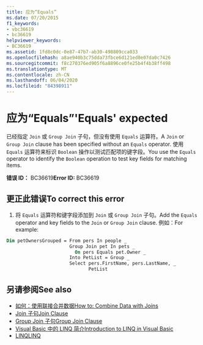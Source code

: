 ```yaml
---
title: 应为“Equals”
ms.date: 07/20/2015
f1_keywords:
- vbc36619
- bc36619
helpviewer_keywords:
- BC36619
ms.assetid: 1fd8c0dc-0e87-47b7-ab30-498809cca033
ms.openlocfilehash: a8ae940b3c75dda73fbce6d121ed8e07da0c7426
ms.sourcegitcommit: f8c270376ed905f6a8896ce0fe25b4f4b38ff498
ms.translationtype: MT
ms.contentlocale: zh-CN
ms.lasthandoff: 06/04/2020
ms.locfileid: "84398911"
---
```

# <a name="equals-expected"></a><span data-ttu-id="6ae5b-102">应为“Equals”</span><span class="sxs-lookup"><span data-stu-id="6ae5b-102">'Equals' expected</span></span>
<span data-ttu-id="6ae5b-103">已经指定 `Join` 或 `Group Join` 子句，但没有使用 `Equals` 运算符。</span><span class="sxs-lookup"><span data-stu-id="6ae5b-103">A `Join` or `Group Join` clause has been specified without an `Equals` operator.</span></span> <span data-ttu-id="6ae5b-104">使用 `Equals` 运算符来标识 `Boolean` 操作以测试匹配项的键字段。</span><span class="sxs-lookup"><span data-stu-id="6ae5b-104">You use the `Equals` operator to identify the `Boolean` operation to test key fields for matching items.</span></span>  
  
 <span data-ttu-id="6ae5b-105">**错误 ID：** BC36619</span><span class="sxs-lookup"><span data-stu-id="6ae5b-105">**Error ID:** BC36619</span></span>  
  
## <a name="to-correct-this-error"></a><span data-ttu-id="6ae5b-106">更正此错误</span><span class="sxs-lookup"><span data-stu-id="6ae5b-106">To correct this error</span></span>  
  
1. <span data-ttu-id="6ae5b-107">将 `Equals` 运算符和键字段添加到 `Join` 或 `Group Join` 子句。</span><span class="sxs-lookup"><span data-stu-id="6ae5b-107">Add the `Equals` operator and key fields to the `Join` or `Group Join` clause.</span></span> <span data-ttu-id="6ae5b-108">例如：</span><span class="sxs-lookup"><span data-stu-id="6ae5b-108">For example:</span></span>  
  
```vb  
Dim petOwnersGrouped = From pers In people _  
                       Group Join pet In pets _  
                         On pers Equals pet.Owner _  
                       Into PetList = Group _  
                       Select pers.FirstName, pers.LastName, _  
                              PetList  
```  
  
## <a name="see-also"></a><span data-ttu-id="6ae5b-109">另请参阅</span><span class="sxs-lookup"><span data-stu-id="6ae5b-109">See also</span></span>

- [<span data-ttu-id="6ae5b-110">如何：使用联接合并数据</span><span class="sxs-lookup"><span data-stu-id="6ae5b-110">How to: Combine Data with Joins</span></span>](../programming-guide/language-features/linq/how-to-combine-data-with-linq-by-using-joins.md)
- [<span data-ttu-id="6ae5b-111">Join 子句</span><span class="sxs-lookup"><span data-stu-id="6ae5b-111">Join Clause</span></span>](../language-reference/queries/join-clause.md)
- [<span data-ttu-id="6ae5b-112">Group Join 子句</span><span class="sxs-lookup"><span data-stu-id="6ae5b-112">Group Join Clause</span></span>](../language-reference/queries/group-join-clause.md)
- [<span data-ttu-id="6ae5b-113">Visual Basic 中的 LINQ 简介</span><span class="sxs-lookup"><span data-stu-id="6ae5b-113">Introduction to LINQ in Visual Basic</span></span>](../programming-guide/language-features/linq/introduction-to-linq.md)
- [<span data-ttu-id="6ae5b-114">LINQ</span><span class="sxs-lookup"><span data-stu-id="6ae5b-114">LINQ</span></span>](../programming-guide/language-features/linq/index.md)
